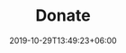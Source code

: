 ---
title: "Donate"
date: 2019-10-29T13:49:23+06:00
draft: false

# meta description
description: "Donate"

# type
type : "featured"
---